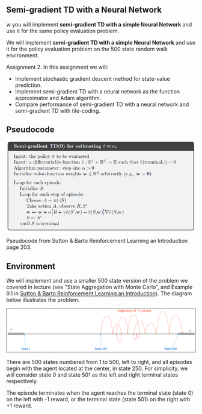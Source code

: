 ## Semi-gradient TD with a Neural Network

w you will implement **semi-gradient TD with a simple Neural Network** and use it for the same policy evaluation problem.

We will implement **semi-gradient TD with a simple Neural Network** and use it for the policy evaluation problem on the 500 state random walk environment.

Assignment 2. In this assignment we will:

- Implement stochastic gradient descent method for state-value prediction.
- Implement semi-gradient TD with a neural network as the function approximator and Adam algorithm.
- Compare performance of semi-gradient TD with a neural network and semi-gradient TD with tile-coding.

## Pseudocode

![](../week1/data/semi_gradient_td0_for_v.png)

Pseudocode from Sutton & Barto Reinforcement Learning an Introduction page 203.

## Environment

We will implement and use a smaller 500 state version of the problem we covered in lecture (see "State Aggregation with Monte Carlo”, and Example 9.1 in [Sutton & Barto Reinforcement Learning an Introduction](http://www.incompleteideas.net/book/RLbook2018.pdf#page=225)). The diagram below illustrates the problem.

![](../week1/data/randomwalk_diagram.png)

There are 500 states numbered from 1 to 500, left to right, and all episodes begin with the agent located at the center, in state 250. For simplicity, we will consider state 0 and state 501 as the left and right terminal states respectively.

The episode terminates when the agent reaches the terminal state (state 0) on the left with -1 reward, or the terminal state (state 501) on the right with +1 reward.